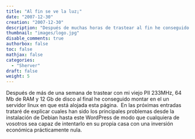 ```yaml
---
title: "Al fin se ve la luz¡"
date: "2007-12-30"
creation: "2007-12-30"
description: "Después de muchas horas de trastear al fin he conseguido que esto comience a andar"
thumbnail: "images/logo.jpg"
disable_comments: true
authorbox: false
toc: false
mathjax: false
categories:
  - "Sherver"
draft: false
weight: 5
---
```

Después de más de una semana de trastear con mi viejo PII 233MHz, 64 Mb de RAM y 12 Gb de disco al final he conseguido montar en el un servidor linux en que está alojada esta página.  En las próximas entradas trataré de explicar cuales han sido los principales problemas desde la instalación de Debian hasta este WordPress de modo que cualquiera de vosotros sea capaz de intentarlo en su propia casa con una inversión económica prácticamente nula.
